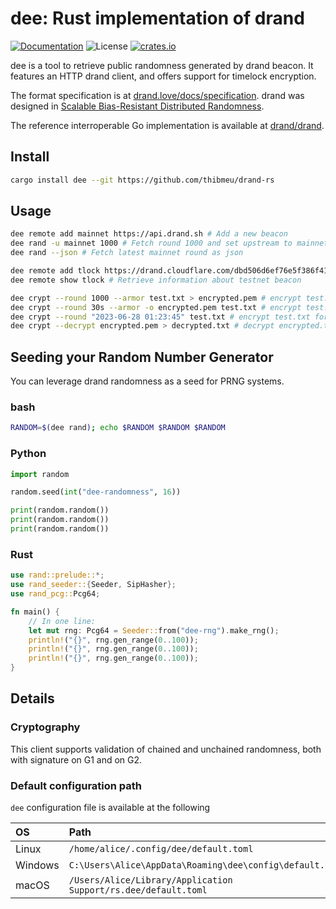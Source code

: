 # dee: Rust implementation of drand

[![Documentation](https://img.shields.io/badge/docs-main-blue.svg)][Documentation]
![License](https://img.shields.io/crates/l/dee.svg)
[![crates.io](https://img.shields.io/crates/v/dee.svg)][Crates.io]

[Crates.io]: https://crates.io/crates/dee
[Documentation]: https://docs.rs/dee/

dee is a tool to retrieve public randomness generated by drand beacon. It features an HTTP drand client, and offers support for timelock encryption.

The format specification is at [drand.love/docs/specification](https://drand.love/docs/specification/). drand was designed in [Scalable Bias-Resistant Distributed Randomness](https://eprint.iacr.org/2016/1067.pdf).

The reference interroperable Go implementation is available at [drand/drand](https://github.com/drand/drand).

## Install

```bash
cargo install dee --git https://github.com/thibmeu/drand-rs
```

## Usage

```bash
dee remote add mainnet https://api.drand.sh # Add a new beacon
dee rand -u mainnet 1000 # Fetch round 1000 and set upstream to mainnet
dee rand --json # Fetch latest mainnet round as json

dee remote add tlock https://drand.cloudflare.com/dbd506d6ef76e5f386f41c651dcb808c5bcbd75471cc4eafa3f4df7ad4e4c493 # Add a new beacon
dee remote show tlock # Retrieve information about testnet beacon

dee crypt --round 1000 --armor test.txt > encrypted.pem # encrypt test.txt with timelock encryption
dee crypt --round 30s --armor -o encrypted.pem test.txt # encrypt test.txt for the round in 30s
dee crypt --round "2023-06-28 01:23:45" test.txt # encrypt test.txt for the round at a specific date and print on stdout
dee crypt --decrypt encrypted.pem > decrypted.txt # decrypt encrypted.txt witg timelock encryption
```

## Seeding your Random Number Generator

You can leverage drand randomness as a seed for PRNG systems.

### bash

```bash
RANDOM=$(dee rand); echo $RANDOM $RANDOM $RANDOM
```

### Python

```python
import random

random.seed(int("dee-randomness", 16))

print(random.random())
print(random.random())
print(random.random())
```

### Rust

```rust
use rand::prelude::*;
use rand_seeder::{Seeder, SipHasher};
use rand_pcg::Pcg64;

fn main() {
    // In one line:
    let mut rng: Pcg64 = Seeder::from("dee-rng").make_rng();
    println!("{}", rng.gen_range(0..100));
    println!("{}", rng.gen_range(0..100));
    println!("{}", rng.gen_range(0..100));
}
```

## Details

### Cryptography

This client supports validation of chained and unchained randomness, both with signature on G1 and on G2.

### Default configuration path

`dee` configuration file is available at the following

| OS      | Path                                                           |
|:--------|:---------------------------------------------------------------|
| Linux   | `/home/alice/.config/dee/default.toml`                         |
| Windows | `C:\Users\Alice\AppData\Roaming\dee\config\default.toml`       |
| macOS   | `/Users/Alice/Library/Application Support/rs.dee/default.toml` |